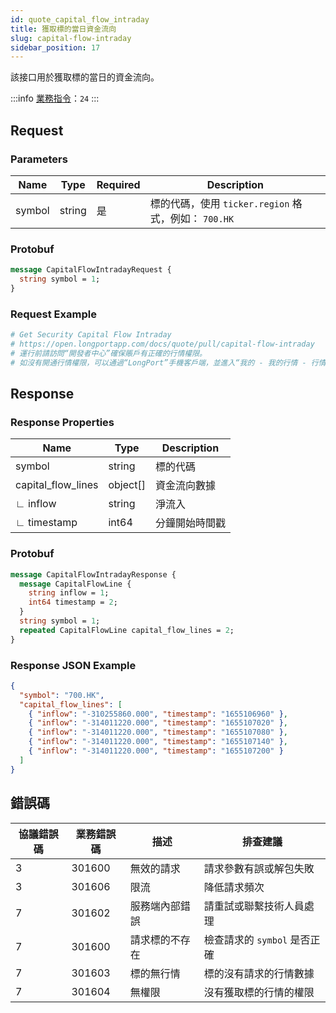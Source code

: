 ```yaml
---
id: quote_capital_flow_intraday
title: 獲取標的當日資金流向
slug: capital-flow-intraday
sidebar_position: 17
---
```


該接口用於獲取標的當日的資金流向。

:::info
[業務指令](../../socket/biz-command)：`24`
:::

## Request

### Parameters

| Name   | Type   | Required | Description                                          |
| ------ | ------ | -------- | ---------------------------------------------------- |
| symbol | string | 是       | 標的代碼，使用 `ticker.region` 格式，例如： `700.HK` |

### Protobuf

```protobuf
message CapitalFlowIntradayRequest {
  string symbol = 1;
}
```

### Request Example

```python
# Get Security Capital Flow Intraday
# https://open.longportapp.com/docs/quote/pull/capital-flow-intraday
# 運行前請訪問“開發者中心”確保賬戶有正確的行情權限。
# 如沒有開通行情權限，可以通過“LongPort”手機客戶端，並進入“我的 - 我的行情 - 行情商城”購買開通行情權限。
```

## Response

### Response Properties

| Name               | Type     | Description    |
| ------------------ | -------- | -------------- |
| symbol             | string   | 標的代碼       |
| capital_flow_lines | object[] | 資金流向數據   |
| ∟ inflow           | string   | 淨流入         |
| ∟ timestamp        | int64    | 分鐘開始時間戳 |

### Protobuf

```protobuf
message CapitalFlowIntradayResponse {
  message CapitalFlowLine {
    string inflow = 1;
    int64 timestamp = 2;
  }
  string symbol = 1;
  repeated CapitalFlowLine capital_flow_lines = 2;
}
```

### Response JSON Example

```json
{
  "symbol": "700.HK",
  "capital_flow_lines": [
    { "inflow": "-310255860.000", "timestamp": "1655106960" },
    { "inflow": "-314011220.000", "timestamp": "1655107020" },
    { "inflow": "-314011220.000", "timestamp": "1655107080" },
    { "inflow": "-314011220.000", "timestamp": "1655107140" },
    { "inflow": "-314011220.000", "timestamp": "1655107200" }
  ]
}
```

## 錯誤碼

| 協議錯誤碼 | 業務錯誤碼 | 描述           | 排查建議                     |
| ---------- | ---------- | -------------- | ---------------------------- |
| 3          | 301600     | 無效的請求     | 請求參數有誤或解包失敗       |
| 3          | 301606     | 限流           | 降低請求頻次                 |
| 7          | 301602     | 服務端內部錯誤 | 請重試或聯繫技術人員處理     |
| 7          | 301600     | 請求標的不存在 | 檢查請求的 `symbol` 是否正確 |
| 7          | 301603     | 標的無行情     | 標的沒有請求的行情數據       |
| 7          | 301604     | 無權限         | 沒有獲取標的行情的權限       |
